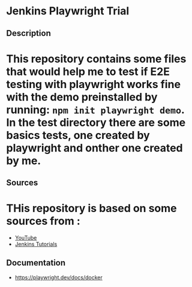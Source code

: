 # Jenkins Playwright Trial

## Description

# This repository contains some files that would help me to test if E2E testing with playwright works fine with the demo preinstalled by running: `npm init playwright demo`. In the test directory there are some basics tests, one created by playwright and onther one created by me.

## Sources

# THis repository is based on some sources from :
- [YouTube](https://www.youtube.com/watch?v=pm1FJq-2bjo)
- [Jenkins Tutorials](https://www.jenkins.io/doc/book/using/using-agents/#ssh-anchor)

## Documentation

* https://playwright.dev/docs/docker